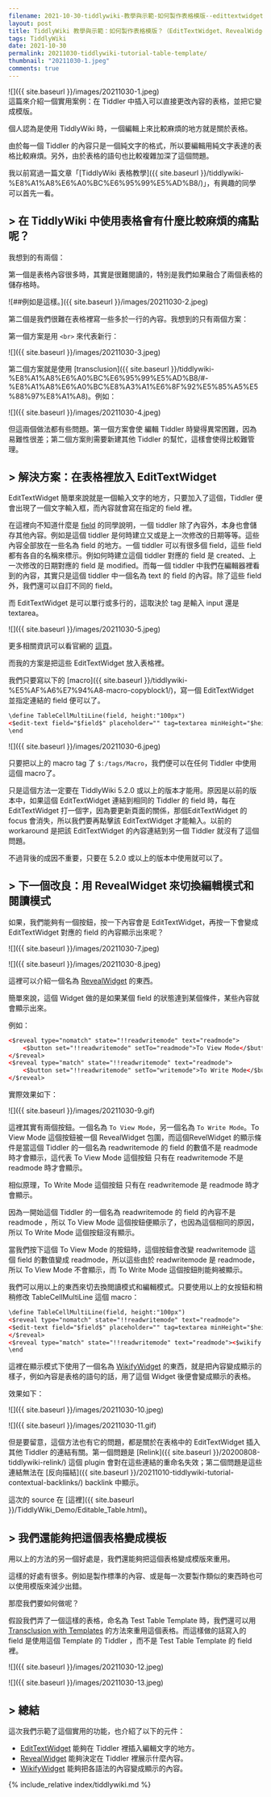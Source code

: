 ```yaml
---
filename: 2021-10-30-tiddlywiki-教學與示範-如何製作表格模版--edittextwidget-revealwidget-wikifywidget-.md
layout: post
title: TiddlyWiki 教學與示範：如何製作表格模版？（EditTextWidget、RevealWidget、WikifyWidget）
tags: TiddlyWiki
date: 2021-10-30
permalink: 20211030-tiddlywiki-tutorial-table-template/
thumbnail: "20211030-1.jpeg"
comments: true
---
```


![]({{ site.baseurl }}/images/20211030-1.jpeg)  
這篇來介紹一個實用案例：在 Tiddler 中插入可以直接更改內容的表格，並把它變成模版。

個人認為是使用 TiddlyWiki 時，一個編輯上來比較麻煩的地方就是關於表格。

由於每一個 Tiddler 的內容只是一個純文字的格式，所以要編輯用純文字表達的表格比較麻煩。另外，由於表格的語句也比較複雜加深了這個問題。

我以前寫過一篇文章「[TiddlyWiki 表格教學]({{ site.baseurl }}/tiddlywiki-%E8%A1%A8%E6%A0%BC%E6%95%99%E5%AD%B8/)」，有興趣的同學可以首先一看。

## > 在 TiddlyWiki 中使用表格會有什麼比較麻煩的痛點呢？

我想到的有兩個：

第一個是表格內容很多時，其實是很難閱讀的，特別是我們如果融合了兩個表格的儲存格時。

![##例如是這樣。]({{ site.baseurl }}/images/20211030-2.jpeg)

第二個是我們很難在表格裡寫一些多於一行的內容。我想到的只有兩個方案：

第一個方案是用 `<br>` 來代表新行：

![]({{ site.baseurl }}/images/20211030-3.jpeg)

第二個方案就是使用 [transclusion]({{ site.baseurl }}/tiddlywiki-%E8%A1%A8%E6%A0%BC%E6%95%99%E5%AD%B8/#-%E8%A1%A8%E6%A0%BC%E8%A3%A1%E6%8F%92%E5%85%A5%E5%88%97%E8%A1%A8)。例如：

![]({{ site.baseurl }}/images/20211030-4.jpeg)

但這兩個做法都有些問題。第一個方案會使 編輯 Tiddler 時變得異常困難，因為易難性很差；第二個方案則需要新建其他 Tiddler 的幫忙，這樣會使得比較難管理。

##  \> 解決方案：在表格裡放入 EditTextWidget

EditTextWidget 簡單來說就是一個輸入文字的地方，只要加入了這個，Tiddler 便會出現了一個文字輸入框，而內容就會寫在指定的 field 裡。

在這裡向不知道什麼是 [field](https://tiddlywiki.com/#TiddlerFields) 的同學說明，一個 tiddler 除了內容外，本身也會儲存其他內容。例如是這個 tiddler 是何時建立又或是上一次修改的日期等等。這些內容全部放在一些名為 field 的地方。一個 tiddler 可以有很多個 field，這些 field 都有各自的名稱來標示。例如何時建立這個 tiddler 對應的 field 是 created、上一次修改的日期對應的 field 是 modified。而每一個 tiddler 中我們在編輯器裡看到的內容，其實只是這個 tiddler 中一個名為 text 的 field 的內容。除了這些 field 外，我們還可以自訂不同的 field。

而 EditTextWidget 是可以單行或多行的，這取決於 tag 是輸入 input 還是 textarea。

![]({{ site.baseurl }}/images/20211030-5.jpeg)

更多相關資訊可以看官網的 [這頁](https://tiddlywiki.com/#EditTextWidget)。

而我的方案是把這些 EditTextWidget 放入表格裡。

我們只要寫以下的 [macro]({{ site.baseurl }}/tiddlywiki-%E5%AF%A6%E7%94%A8-macro-copyblock1/)，寫一個 EditTextWidget 並指定連結的 field 便可以了。

```html
\define TableCellMultiLine(field, height:"100px")
<$edit-text field="$field$" placeholder="" tag=textarea minHeight="$height$" autoHeight="yes"/>
\end
```

![]({{ site.baseurl }}/images/20211030-6.jpeg)

只要把以上的 macro tag 了 `$:/tags/Macro`，我們便可以在任何 Tiddler 中使用這個 macro了。

只是這個方法一定要在 TiddlyWiki 5.2.0 或以上的版本才能用。原因是以前的版本中，如果這個 EditTextWidget 連結到相同的 Tiddler 的 field 時，每在 EditTextWidget 打一個字，因為要更新頁面的關係，那個EditTextWidget 的 focus 會消失，所以我們要再點擊該 EditTextWidget 才能輸入。以前的 workaround 是把該 EditTextWidget 的內容連結到另一個 Tiddler 就沒有了這個問題。

不過背後的成因不重要，只要在 5.2.0 或以上的版本中使用就可以了。

##  \> 下一個改良：用 RevealWidget 來切換編輯模式和閱讀模式

如果，我們能夠有一個按鈕，按一下內容會是 EditTextWidget，再按一下會變成 EditTextWidget 對應的 field 的內容顯示出來呢？

![]({{ site.baseurl }}/images/20211030-7.jpeg)

![]({{ site.baseurl }}/images/20211030-8.jpeg)

這裡可以介紹一個名為 [RevealWidget](https://tiddlywiki.com/#RevealWidget) 的東西。

簡單來說，這個 Widget 做的是如果某個 field 的狀態達到某個條件，某些內容就會顯示出來。

例如：

```html
<$reveal type="nomatch" state="!!readwritemode" text="readmode">
    <$button set="!!readwritemode" setTo="readmode">To View Mode</$button>
</$reveal>
<$reveal type="match" state="!!readwritemode" text="readmode">
    <$button set="!!readwritemode" setTo="writemode">To Write Mode</$button>
</$reveal>
```

實際效果如下：

![]({{ site.baseurl }}/images/20211030-9.gif)

這裡其實有兩個按鈕。一個名為 `To View Mode`，另一個名為 `To Write Mode`。To View Mode 這個按鈕被一個 RevealWidget 包圍，而這個RevelWidget 的顯示條件是當這個 Tiddler 的一個名為 readwritemode 的 field 的數值不是 readmode 時才會顯示，這代表 To View Mode 這個按鈕 只有在 readwritemode 不是 readmode 時才會顯示。

相似原理，To Write Mode 這個按鈕 只有在 readwritemode 是 readmode 時才會顯示。

因為一開始這個 Tiddler 的一個名為 readwritemode 的 field 的內容不是 readmode ，所以 To View Mode 這個按鈕便顯示了，也因為這個相同的原因，所以 To Write Mode 這個按鈕沒有顯示。

當我們按下這個 To View Mode 的按鈕時，這個按鈕會改變 readwritemode 這個 field 的數值變成 readmode，所以這些由於 readwritemode 是 readmode，所以 To View Mode 不會顯示，而 To Write Mode 這個按鈕則能夠被顯示。

我們可以用以上的東西來切去換閲讀模式和編輯模式。只要使用以上的女按鈕和稍稍修改 TableCellMultiLine 這個 macro：

```html
\define TableCellMultiLine(field, height:"100px")
<$reveal type="nomatch" state="!!readwritemode" text="readmode">
<$edit-text field="$field$" placeholder="" tag=textarea minHeight="$height$" autoHeight="yes"/>
</$reveal>
<$reveal type="match" state="!!readwritemode" text="readmode"><$wikify name="fieldvalue" text="{{!!$field$}}" output="html"><<fieldvalue>></$wikify></$reveal>
\end
```

這裡在顯示模式下使用了一個名為 [WikifyWidget](https://tiddlywiki.com/#WikifyWidget) 的東西，就是把內容變成顯示的樣子，例如內容是表格的語句的話，用了這個 Widget 後便會變成顯示的表格。

效果如下：

![]({{ site.baseurl }}/images/20211030-10.jpeg)

![]({{ site.baseurl }}/images/20211030-11.gif)

但是要留意，這個方法也有它的問題，都是關於在表格中的 EditTextWidget 插入其他 Tiddler 的連結有關。第一個問題是 [Relink]({{ site.baseurl }}/20200808-tiddlywiki-relink/) 這個 plugin 會對在這些連結的重命名失效；第二個問題是這些連結無法在 [反向描結]({{ site.baseurl }}/20211010-tiddlywiki-tutorial-contextual-backlinks/) backlink 中顯示。

這次的 source 在 [這裡]({{ site.baseurl }}/TiddlyWiki_Demo/Editable_Table.html)。

## > 我們還能夠把這個表格變成模板

用以上的方法的另一個好處是，我們還能夠把這個表格變成模版來重用。

這樣的好處有很多。例如是製作標準的內容、或是每一次要製作類似的東西時也可以使用模版來減少出錯。

那麼我們要如何做呢？

假設我們弄了一個這樣的表格，命名為 Test Table Template 時，我們還可以用 [Transclusion with Templates](https://tiddlywiki.com/#Transclusion%20with%20Templates) 的方法來重用這個表格。而這樣做的話寫入的 field 是使用這個 Template 的 Tiddler ，而不是 Test Table Template 的 field 裡。

![]({{ site.baseurl }}/images/20211030-12.jpeg)

![]({{ site.baseurl }}/images/20211030-13.jpeg)

## > 總結

這次我們示範了這個實用的功能，也介紹了以下的元件：

* [EditTextWidget](https://tiddlywiki.com/#EditTextWidget) 能夠在 Tiddler 裡插入編輯文字的地方。
* [RevealWidget](https://tiddlywiki.com/#RevealWidget) 能夠決定在 Tiddler 裡展示什麼內容。
* [WikifyWidget](https://tiddlywiki.com/#WikifyWidget) 能夠把各語法的內容變成顯示的內容。

{% include_relative index/tiddlywiki.md %}